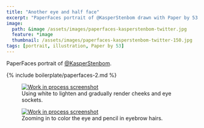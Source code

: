 ```yaml
---
title: "Another eye and half face"
excerpt: "PaperFaces portrait of @KasperStenbom drawn with Paper by 53 on an iPad."
image: 
  path: &image /assets/images/paperfaces-kasperstenbom-twitter.jpg 
  feature: *image
  thumbnail: /assets/images/paperfaces-kasperstenbom-twitter-150.jpg
tags: [portrait, illustration, Paper by 53]
---
```


PaperFaces portrait of [@KasperStenbom](http://twitter.com/KasperStenbom).

{% include boilerplate/paperfaces-2.md %}

<figure>
	<a href="{{ site.url }}/assets/images/paperfaces-kasperstenbom-process-1-lg.jpg"><img src="{{ site.url }}/assets/images/paperfaces-kasperstenbom-process-1-600.jpg" alt="Work in process screenshot"></a>
	<figcaption>Using white to lighten and gradually render cheeks and eye sockets.</figcaption>
</figure>

<figure>
	<a href="{{ site.url }}/assets/images/paperfaces-kasperstenbom-process-2-lg.jpg"><img src="{{ site.url }}/assets/images/paperfaces-kasperstenbom-process-2-600.jpg" alt="Work in process screenshot"></a>
	<figcaption>Zooming in to color the eye and pencil in eyebrow hairs.</figcaption>
</figure>
